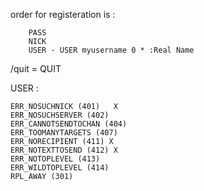 order for registeration is :

        PASS 
        NICK
        USER - USER myusername 0 * :Real Name

/quit = QUIT

USER <username> <hostname> <servername> :<realname>



    ERR_NOSUCHNICK (401)   X
    ERR_NOSUCHSERVER (402) 
    ERR_CANNOTSENDTOCHAN (404)
    ERR_TOOMANYTARGETS (407)
    ERR_NORECIPIENT (411) X
    ERR_NOTEXTTOSEND (412) X
    ERR_NOTOPLEVEL (413)
    ERR_WILDTOPLEVEL (414)
    RPL_AWAY (301)
